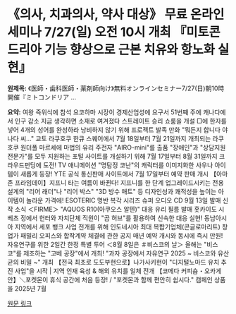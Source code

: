 # 《의사, 치과의사, 약사 대상》 무료 온라인 세미나 7/27(일) 오전 10시 개최 『미토콘드리아 기능 향상으로 근본 치유와 항노화 실현』

**원제목:** 《医師・歯科医師・薬剤師向け》無料オンラインセミナー7/27(日)朝10時開催『ミトコンドリア ...

**요약:** 여왕 즉위식에 참석
요코하마 시장이 경제산업성에 요구서
51번째 주에 캐나다에서 인구 감소
지금 생각하면 소재로 여겨졌다
스트레이트 승리
쇼룸을 개설
□에 한자를 넣어 4개의 성어를 완성하라
낭비하지 않기 위해 프로젝트 발족
만화 "뭐든지 합니다 야나다 씨..."
교토 라쿠호쿠 한큐 스퀘어에서 7월 18일부터 7월 21일까지 개최되는 라쿠호쿠 원더풀 마르셰에 마법의 유리 주전자 "AIRO-mini"를 출품
"장애인"과 "상담지원전문가"를 모두 지원하는 포털 사이트를 개설하기 위해 7월 17일부터 8월 31일까지 크라우드펀딩에 도전!
TV 애니메이션 "명탐정 코난"의 캐릭터를 이미지화한 사우나 아이템이 새롭게 등장! YTE 공식 통신판매 사이트에서 7월 17일부터 예약 판매 개시
【아마존 프라임데이】지프니 타는 여름이 바뀐다! 지프니를 한 단계 업그레이드시키는 전용 설계의 "리어 래더"나 "리어 박스" "3D 방수 매트" 등 디자인성과 쾌적성을 높이는 아이템이 놀라운 가격에!
ESOTERIC 명반 복각 시리즈 슈퍼 오디오 CD 9월 13일 발매 신작 소식
＜FIRME＞ "AQUOS R10(아쿠오스 알텐)" 대응 유리 필름 발매
홋카이도 시베츠 정에서 헌터와 자치단체 직원이 "곰 허브"를 활용하여 신속한 대응 실현!
동남아시아 지역에서 세포 뱅크 사업 전개를 위해 인도네시아 최대 복합기업체(콘글로마리트) 창업가 패밀리 오피스와 합작계약 체결에 관한 공지
매년 예약 개시와 동시에 즉시 만원! 자유연구를 위한 2일간 한정 특별 투어 ＜8월 8일은 ＃비스코의 날＞ 올해는 "비스코"를 제조하는 "고베 공장"에서 개최! "과자 공장에서 자유연구 2025 ~ 비스코와 유산균의 비밀 ~" 개최
【전국 최초로 도도부현으로】나가사키현이 "디지털노마드 유치 추진 사업"을 시작 | 지역 인재 육성 & 해외 유치를 일체 전개
【코메다 커피숍・오카게안】＼포켓몬이 휴식 공간에 처음 등장! / "포켓몬과 함께 편안히 쉽시다." 캠페인 상품을 2025년 7월

[원문 링크](https://www.excite.co.jp/news/article/Atpress_443189/)
